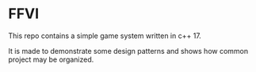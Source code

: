 # FFVI

This repo contains a simple game system written in c++ 17.

It is made to demonstrate some design patterns and shows how common project may be organized.

